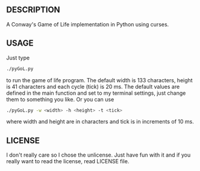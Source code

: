 ## DESCRIPTION

A Conway's Game of Life implementation in Python using curses.

## USAGE

Just type
```bash
./pyGoL.py
```
to run the game of life program. The default width is 133 characters, height is 41 characters and each cycle (tick) is 20 ms. The default values are defined in the main function and set to my terminal settings, just change them to something you like. Or you can use
```bash
./pyGoL.py -w <width> -h <height> -t <tick>
```
where width and height are in characters and tick is in increments of 10 ms.

## LICENSE
I don't really care so I chose the unlicense. Just have fun with it and if you really want to read the license, read LICENSE file.

